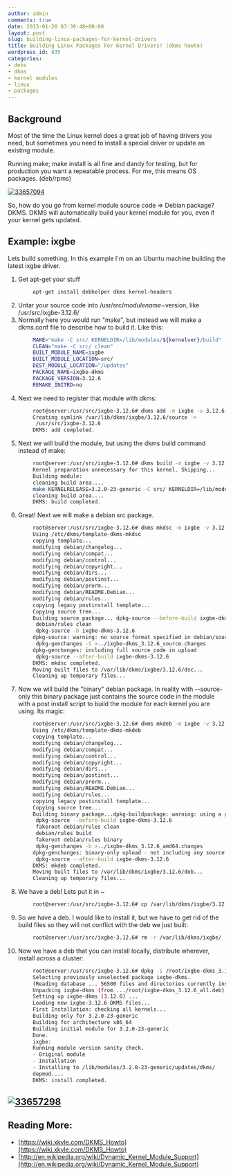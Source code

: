 ```yaml
---
author: admin
comments: true
date: 2013-01-20 03:39:48+00:00
layout: post
slug: building-linux-packages-for-kernel-drivers
title: Building Linux Packages For Kernel Drivers! (dkms howto)
wordpress_id: 835
categories:
- debs
- dkms
- kernel modules
- linux
- packages
---
```


## Background


Most of the time the Linux kernel does a great job of having drivers you need, but sometimes you need to install a special driver or update an existing module.

Running make; make install is all fine and dandy for testing, but for production you want a repeatable process. For me, this means OS packages. (deb/rpms)

[![33657094](/uploads/33657094-300x181.jpg)](/uploads/morpheus-ipmi.jpg)

So, how do you go from kernel module source code => Debian package? DKMS. DKMS will automatically build your kernel module for you, even if your kernel gets updated.

## Example: ixgbe

Lets build something. In this example I'm on an Ubuntu machine building the latest ixgbe driver.

1.  Get apt-get your stuff

```bash
        apt-get install debhelper dkms kernel-headers
```

2. Untar your source code into /usr/src/$modulename-$version, like /usr/src/ixgbe-3.12.6/
3. Normally here you would run "make", but instead we will make a dkms.conf file to describe how to build it. Like this:
    
```bash
        MAKE="make -C src/ KERNELDIR=/lib/modules/${kernelver}/build"
        CLEAN="make -C src/ clean"
        BUILT_MODULE_NAME=ixgbe
        BUILT_MODULE_LOCATION=src/
        DEST_MODULE_LOCATION="/updates"
        PACKAGE_NAME=ixgbe-dkms
        PACKAGE_VERSION=3.12.6
        REMAKE_INITRD=no
```

4. Next we need to register that module with dkms:

```bash
        root@server:/usr/src/ixgbe-3.12.6# dkms add -m ixgbe -v 3.12.6
        Creating symlink /var/lib/dkms/ixgbe/3.12.6/source ->
         /usr/src/ixgbe-3.12.6
        DKMS: add completed.
```

5. Next we will build the module, but using the dkms build command instead of make:

```bash
        root@server:/usr/src/ixgbe-3.12.6# dkms build -m ixgbe -v 3.12.6
        Kernel preparation unnecessary for this kernel. Skipping...
        Building module:
        cleaning build area....
        make KERNELRELEASE=3.2.0-23-generic -C src/ KERNELDIR=/lib/modules/3.2.0-23-generic/build....................
        cleaning build area....
        DKMS: build completed.
```

6. Great! Next we will make a debian src package.
    
```bash
        root@server:/usr/src/ixgbe-3.12.6# dkms mkdsc -m ixgbe -v 3.12.6 --source-only
        Using /etc/dkms/template-dkms-mkdsc
        copying template...
        modifying debian/changelog...
        modifying debian/compat...
        modifying debian/control...
        modifying debian/copyright...
        modifying debian/dirs...
        modifying debian/postinst...
        modifying debian/prerm...
        modifying debian/README.Debian...
        modifying debian/rules...
        copying legacy postinstall template...
        Copying source tree...
        Building source package... dpkg-source --before-build ixgbe-dkms-3.12.6
         debian/rules clean
         dpkg-source -b ixgbe-dkms-3.12.6
        dpkg-source: warning: no source format specified in debian/source/format, see dpkg-source(1)
         dpkg-genchanges -S >../ixgbe-dkms_3.12.6_source.changes
        dpkg-genchanges: including full source code in upload
         dpkg-source --after-build ixgbe-dkms-3.12.6
        DKMS: mkdsc completed.
        Moving built files to /var/lib/dkms/ixgbe/3.12.6/dsc...
        Cleaning up temporary files...
```

7. Now we will build the "binary" debian package. In reality with --source-only this binary package just contains the source code in the module with a post install script to build the module for each kernel you are using. Its magic:

```bash
        root@server:/usr/src/ixgbe-3.12.6# dkms mkdeb -m ixgbe -v 3.12.6 --source-only
        Using /etc/dkms/template-dkms-mkdeb
        copying template...
        modifying debian/changelog...
        modifying debian/compat...
        modifying debian/control...
        modifying debian/copyright...
        modifying debian/dirs...
        modifying debian/postinst...
        modifying debian/prerm...
        modifying debian/README.Debian...
        modifying debian/rules...
        copying legacy postinstall template...
        Copying source tree...
        Building binary package...dpkg-buildpackage: warning: using a gain-root-command while being root
         dpkg-source --before-build ixgbe-dkms-3.12.6
         fakeroot debian/rules clean
         debian/rules build
         fakeroot debian/rules binary
         dpkg-genchanges -b >../ixgbe-dkms_3.12.6_amd64.changes
        dpkg-genchanges: binary-only upload - not including any source code
         dpkg-source --after-build ixgbe-dkms-3.12.6
        DKMS: mkdeb completed.
        Moving built files to /var/lib/dkms/ixgbe/3.12.6/deb...
        Cleaning up temporary files...
```

8. We have a deb! Lets put it in ~

```bash
        root@server:/usr/src/ixgbe-3.12.6# cp /var/lib/dkms/ixgbe/3.12.6/deb/ixgbe-dkms_3.12.6_all.deb ~
```

9. So we have a deb. I would like to install it, but we have to get rid of the build files so they will not conflict with the deb we just built:

```bash
        root@server:/usr/src/ixgbe-3.12.6# rm -r /var/lib/dkms/ixgbe/
```

10. Now we have a deb that you can install locally, distribute wherever, install across a cluster:

```bash
        root@server:/usr/src/ixgbe-3.12.6# dpkg -i /root/ixgbe-dkms_3.12.6_all.deb
        Selecting previously unselected package ixgbe-dkms.
        (Reading database ... 56500 files and directories currently installed.)
        Unpacking ixgbe-dkms (from .../root/ixgbe-dkms_3.12.6_all.deb) ...
        Setting up ixgbe-dkms (3.12.6) ...
        Loading new ixgbe-3.12.6 DKMS files...
        First Installation: checking all kernels...
        Building only for 3.2.0-23-generic
        Building for architecture x86_64
        Building initial module for 3.2.0-23-generic
        Done.
        ixgbe:
        Running module version sanity check.
        - Original module
        - Installation
        - Installing to /lib/modules/3.2.0-23-generic/updates/dkms/
        depmod....
        DKMS: install completed.
```

## [![33657298](/uploads/33657298.jpg)](/uploads/33657298.jpg)

## Reading More:

  * [https://wiki.xkyle.com/DKMS_Howto](https://wiki.xkyle.com/DKMS_Howto)
  * [http://en.wikipedia.org/wiki/Dynamic_Kernel_Module_Support](http://en.wikipedia.org/wiki/Dynamic_Kernel_Module_Support)
